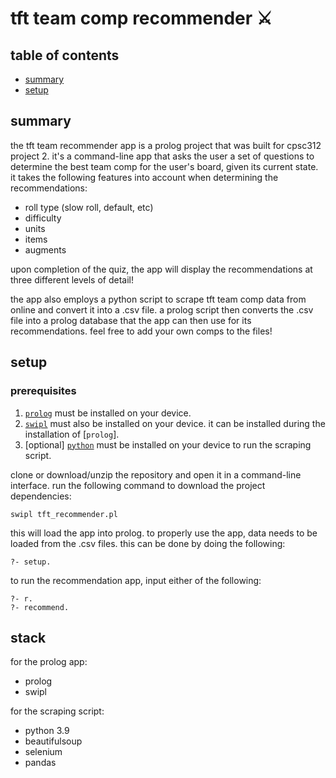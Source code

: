 # tft team comp recommender ⚔️

## table of contents

* [summary](#summary)
* [setup](#setup)

## summary

the tft team recommender app is a prolog project that was built for cpsc312 project 2. it's a command-line app that asks the user a set of questions to determine the best team comp for the user's board, given its current state. it takes the following features into account when determining the recommendations:
- roll type (slow roll, default, etc)
- difficulty
- units
- items
- augments

upon completion of the quiz, the app will display the recommendations at three different levels of detail!

the app also employs a python script to scrape tft team comp data from online and convert it into a .csv file. a prolog script then converts the .csv file into a prolog database that the app can then use for its recommendations. feel free to add your own comps to the files!

## setup

### prerequisites 

1) [`prolog`](https://www.swi-prolog.org/) must be installed on your device. 
2) [`swipl`](https://www.swi-prolog.org/) must also be installed on your device. it can be installed during the installation of [`prolog`].
3) [optional] [`python`](https://www.python.org/) must be installed on your device to run the scraping script.

clone or download/unzip the repository and open it in a command-line interface. run the following command to download the project dependencies:

```
swipl tft_recommender.pl
```

this will load the app into prolog. to properly use the app, data needs to be loaded from the .csv files. this can be done by doing the following:

```
?- setup.
```

to run the recommendation app, input either of the following:

```
?- r.
?- recommend.
```

## stack
for the prolog app:
- prolog
- swipl

for the scraping script:
- python 3.9
- beautifulsoup
- selenium
- pandas